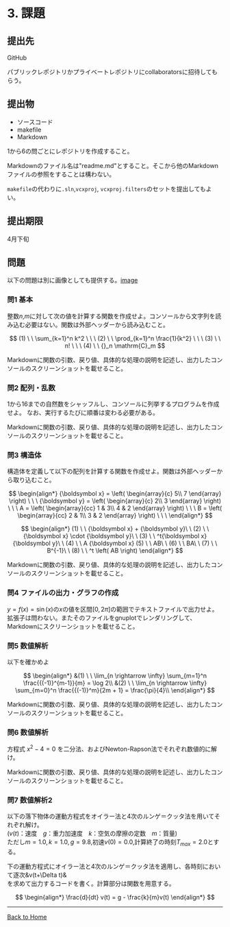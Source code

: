 <!--

This document is written in Markdown.
You can preview on such as VisualStudio Code.
If you want to know more, search with "vscode markdown" or refer to official document https://code.visualstudio.com/Docs/languages/markdown .

-->

# 3. 課題

## 提出先
GitHub

パブリックレポジトリかプライベートレポジトリにcollaboratorsに招待してもらう。

## 提出物
- ソースコード
- makefile
- Markdown

1から6の問ごとにレポジトリを作成すること。

Markdownのファイル名は"readme.md"とすること。そこから他のMarkdownファイルの参照をすることは構わない。

`makefile`の代わりに`.sln`,`vcxproj`, `vcxproj.filters`のセットを提出してもよい。

## 提出期限
4月下旬


## 問題

以下の問題は別に画像としても提供する。[image](./3_Exercise_image.md)

### 問1 基本

整数$n$,$m$に対して次の値を計算する関数を作成せよ。コンソールから文字列を読み込む必要はない。関数は外部ヘッダーから読み込むこと。

$$
(1) \ \  \sum_{k=1}^n k^2 \ \ \ (2) \ \  \prod_{k=1}^n \frac{1}{k^2} \ \ \  (3) \ \ n! \ \ \ (4) \ \  {}_n \mathrm{C}_m
$$

Markdownに関数の引数、戻り値、具体的な処理の説明を記述し、出力したコンソールのスクリーンショットを載せること。

### 問2 配列・乱数

1から16までの自然数をシャッフルし、コンソールに列挙するプログラムを作成せよ。
なお、実行するたびに順番は変わる必要がある。

Markdownに関数の引数、戻り値、具体的な処理の説明を記述し、出力したコンソールのスクリーンショットを載せること。

### 問3 構造体

構造体を定義して以下の配列を計算する関数を作成せよ。関数は外部ヘッダーから取り込むこと。

$$
\begin{align*}
{\boldsymbol x} = \left(
		\begin{array}{c}
			5\\
			7
		\end{array}
	\right)
\ \ \ {\boldsymbol y} = \left(
		\begin{array}{c}
			2\\
			3
		\end{array}
	\right)
\ \ \ A = \left(
		\begin{array}{cc}
			1 & 3\\
			4 & 2
		\end{array}
	\right)
\ \ \ B = \left(
		\begin{array}{cc}
			2 & 1\\
			3 & 2
		\end{array}
	\right)
\ \ \ 
\end{align*}
$$

$$
\begin{align*}
(1) \ \ {\boldsymbol x} + {\boldsymbol y}\ \ (2) \ \ {\boldsymbol x} \cdot {\boldsymbol y}\ \ (3) \ \ ^t{\boldsymbol x} {\boldsymbol y}\ \ (4) \ \ A {\boldsymbol x}
(5) \ \ AB\ \ (6) \ \ BA\ \ (7) \ \ B^{-1}\ \ (8) \ \ ^t \left( AB \right)
\end{align*}
$$

Markdownに関数の引数、戻り値、具体的な処理の説明を記述し、出力したコンソールのスクリーンショットを載せること。

### 問4 ファイルの出力・グラフの作成

$y=f(x) = \sin (x)$の$x$の値を区間$[0, 2 \pi]$の範囲でテキストファイルで出力せよ。拡張子は問わない。またそのファイルをgnuplotでレンダリングして、Markdownにスクリーンショットを載せること。

### 問5 数値解析
以下を確かめよ

$$
\begin{align*}
&(1) \ \ \lim_{n \rightarrow \infty} \sum_{m=1}^n \frac{{(-1)}^{m-1}}{m} = \log 2\\
&(2) \ \ \lim_{n \rightarrow \infty} \sum_{m=0}^n \frac{{(-1)}^m}{2m + 1} = \frac{\pi}{4}\\
\end{align*}
$$

Markdownに関数の引数、戻り値、具体的な処理の説明を記述し、出力したコンソールのスクリーンショットを載せること。

### 問6 数値解析

方程式 $x^2 -4 = 0$ を二分法、およびNewton-Rapson法でそれぞれ数値的に解け。

Markdownに関数の引数、戻り値、具体的な処理の説明を記述し、出力したコンソールのスクリーンショットを載せること。

### 問7 数値解析2

以下の落下物体の運動方程式をオイラー法と4次のルンゲ＝クッタ法を用いてそれぞれ解け。  
($v(t)$：速度　$g$：重力加速度　$k$：空気の摩擦の定数　$m$：質量)  
ただし$m=1.0,k=1.0,g=9.8,$初速$v(0)=0.0,$計算終了の時刻$T_{max}=2.0$とする。


下の運動方程式にオイラー法と4次のルンゲ＝クッタ法を適用し、各時刻において逐次&v(t+\Delta t)&  
を求めて出力するコードを書く。計算部分は関数を用意する。

$$
\begin{align*}
\frac{d}{dt} v(t) = g - \frac{k}{m}v(t)
\end{align*}
$$

----
[Back to Home](../readme.md)

<!-- Written by Croyfet in 2022-->
